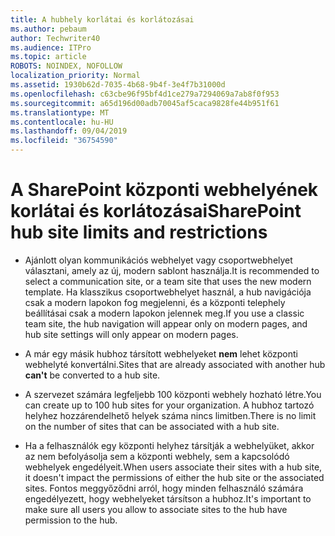 ```yaml
---
title: A hubhely korlátai és korlátozásai
ms.author: pebaum
author: Techwriter40
ms.audience: ITPro
ms.topic: article
ROBOTS: NOINDEX, NOFOLLOW
localization_priority: Normal
ms.assetid: 1930b62d-7035-4b68-9b4f-3e4f7b31000d
ms.openlocfilehash: c63cbe96f95bf4d1ce279a7294069a7ab8f0f953
ms.sourcegitcommit: a65d196d00adb70045af5caca9828fe44b951f61
ms.translationtype: MT
ms.contentlocale: hu-HU
ms.lasthandoff: 09/04/2019
ms.locfileid: "36754590"
---
```

# <a name="sharepoint-hub-site-limits-and-restrictions"></a><span data-ttu-id="1165f-102">A SharePoint központi webhelyének korlátai és korlátozásai</span><span class="sxs-lookup"><span data-stu-id="1165f-102">SharePoint hub site limits and restrictions</span></span>

- <span data-ttu-id="1165f-103">Ajánlott olyan kommunikációs webhelyet vagy csoportwebhelyet választani, amely az új, modern sablont használja.</span><span class="sxs-lookup"><span data-stu-id="1165f-103">It is recommended to select a communication site, or a team site that uses the new modern template.</span></span> <span data-ttu-id="1165f-104">Ha klasszikus csoportwebhelyet használ, a hub navigációja csak a modern lapokon fog megjelenni, és a központi telephely beállításai csak a modern lapokon jelennek meg.</span><span class="sxs-lookup"><span data-stu-id="1165f-104">If you use a classic team site, the hub navigation will appear only on modern pages, and hub site settings will only appear on modern pages.</span></span>

- <span data-ttu-id="1165f-105">A már egy másik hubhoz társított webhelyeket **nem** lehet központi webhelyté konvertálni.</span><span class="sxs-lookup"><span data-stu-id="1165f-105">Sites that are already associated with another hub **can't** be converted to a hub site.</span></span> 

- <span data-ttu-id="1165f-106">A szervezet számára legfeljebb 100 központi webhely hozható létre.</span><span class="sxs-lookup"><span data-stu-id="1165f-106">You can create up to 100 hub sites for your organization.</span></span> <span data-ttu-id="1165f-107">A hubhoz tartozó helyhez hozzárendelhető helyek száma nincs limitben.</span><span class="sxs-lookup"><span data-stu-id="1165f-107">There is no limit on the number of sites that can be associated with a hub site.</span></span>

- <span data-ttu-id="1165f-108">Ha a felhasználók egy központi helyhez társítják a webhelyüket, akkor az nem befolyásolja sem a központi webhely, sem a kapcsolódó webhelyek engedélyeit.</span><span class="sxs-lookup"><span data-stu-id="1165f-108">When users associate their sites with a hub site, it doesn't impact the permissions of either the hub site or the associated sites.</span></span> <span data-ttu-id="1165f-109">Fontos meggyőződni arról, hogy minden felhasználó számára engedélyezett, hogy webhelyeket társítson a hubhoz.</span><span class="sxs-lookup"><span data-stu-id="1165f-109">It's important to make sure all users you allow to associate sites to the hub have permission to the hub.</span></span>



